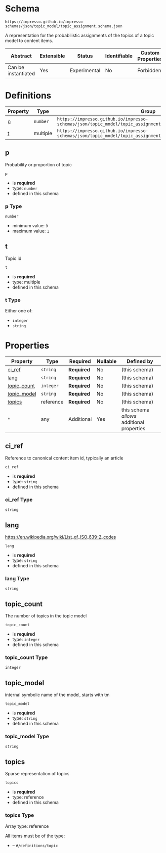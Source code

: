 # Schema

```
https://impresso.github.io/impresso-schemas/json/topic_model/topic_assignment.schema.json
```

A representation for the probabilistic assignments of the topics of a topic model to content items.

| Abstract            | Extensible | Status       | Identifiable | Custom Properties | Additional Properties | Defined In                                                   |
| ------------------- | ---------- | ------------ | ------------ | ----------------- | --------------------- | ------------------------------------------------------------ |
| Can be instantiated | Yes        | Experimental | No           | Forbidden         | Permitted             | [topic_assignment.schema.json](topic_assignment.schema.json) |

# Definitions

| Property | Type     | Group                                                                                                          |
| -------- | -------- | -------------------------------------------------------------------------------------------------------------- |
| [p](#p)  | `number` | `https://impresso.github.io/impresso-schemas/json/topic_model/topic_assignment.schema.json#/definitions/topic` |
| [t](#t)  | multiple | `https://impresso.github.io/impresso-schemas/json/topic_model/topic_assignment.schema.json#/definitions/topic` |

## p

Probability or proportion of topic

`p`

- is **required**
- type: `number`
- defined in this schema

### p Type

`number`

- minimum value: `0`
- maximum value: `1`

## t

Topic id

`t`

- is **required**
- type: multiple
- defined in this schema

### t Type

Either one of:

- `integer`
- `string`

# Properties

| Property                    | Type      | Required     | Nullable | Defined by                                 |
| --------------------------- | --------- | ------------ | -------- | ------------------------------------------ |
| [ci_ref](#ci_ref)           | `string`  | **Required** | No       | (this schema)                              |
| [lang](#lang)               | `string`  | **Required** | No       | (this schema)                              |
| [topic_count](#topic_count) | `integer` | **Required** | No       | (this schema)                              |
| [topic_model](#topic_model) | `string`  | **Required** | No       | (this schema)                              |
| [topics](#topics)           | reference | **Required** | No       | (this schema)                              |
| `*`                         | any       | Additional   | Yes      | this schema _allows_ additional properties |

## ci_ref

Reference to canonical content item id, typically an article

`ci_ref`

- is **required**
- type: `string`
- defined in this schema

### ci_ref Type

`string`

## lang

https://en.wikipedia.org/wiki/List_of_ISO_639-2_codes

`lang`

- is **required**
- type: `string`
- defined in this schema

### lang Type

`string`

## topic_count

The number of topics in the topic model

`topic_count`

- is **required**
- type: `integer`
- defined in this schema

### topic_count Type

`integer`

## topic_model

internal symbolic name of the model, starts with tm

`topic_model`

- is **required**
- type: `string`
- defined in this schema

### topic_model Type

`string`

## topics

Sparse representation of topics

`topics`

- is **required**
- type: reference
- defined in this schema

### topics Type

Array type: reference

All items must be of the type:

- []() – `#/definitions/topic`
